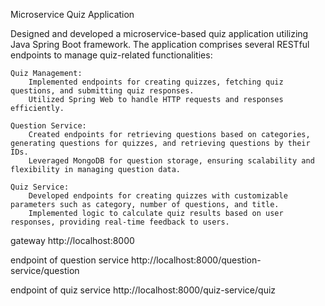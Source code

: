 Microservice Quiz Application

Designed and developed a microservice-based quiz application utilizing Java Spring Boot framework. The application comprises several RESTful endpoints to manage quiz-related functionalities:

    Quiz Management:
        Implemented endpoints for creating quizzes, fetching quiz questions, and submitting quiz responses.
        Utilized Spring Web to handle HTTP requests and responses efficiently.

    Question Service:
        Created endpoints for retrieving questions based on categories, generating questions for quizzes, and retrieving questions by their IDs.
        Leveraged MongoDB for question storage, ensuring scalability and flexibility in managing question data.

    Quiz Service:
        Developed endpoints for creating quizzes with customizable parameters such as category, number of questions, and title.
        Implemented logic to calculate quiz results based on user responses, providing real-time feedback to users.


gateway http://localhost:8000


endpoint of question service 
http://localhost:8000/question-service/question



endpoint of quiz service 
http://localhost:8000/quiz-service/quiz

